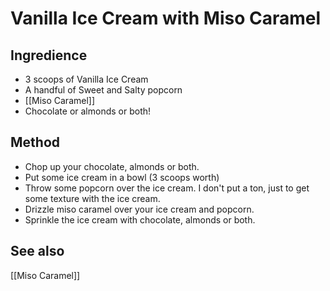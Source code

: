 # Vanilla Ice Cream with Miso Caramel
## Ingredience
-   3 scoops of Vanilla Ice Cream
-   A handful of Sweet and Salty popcorn
-   [[Miso Caramel]]
-  Chocolate or almonds or both!

## Method
- Chop up your chocolate, almonds or both.
- Put some ice cream in a bowl (3 scoops worth)
- Throw some popcorn over the ice cream. I don't put a ton, just to get some texture with the ice cream.
- Drizzle miso caramel over your ice cream and popcorn.
- Sprinkle the ice cream with chocolate, almonds or both. 

## See also
[[Miso Caramel]]
